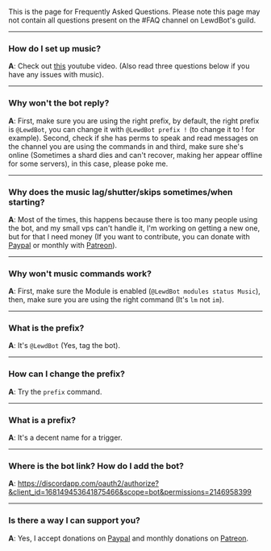 This is the page for Frequently Asked Questions. Please note this page may not contain all questions present on the #FAQ channel on LewdBot's guild.

---
### How do I set up music?
**A**: Check out [this](https://www.youtube.com/watch?v=HgkwzCbG-A4) youtube video. (Also read three questions below if you have any issues with music).

---
### Why won't the bot reply?
**A**: First, make sure you are using the right prefix, by default, the right prefix is `@LewdBot`, you can change it with `@LewdBot prefix !` (to change it to ! for example). Second, check if she has perms to speak and read messages on the channel you are using the commands in and third, make sure she's online (Sometimes a shard dies and can't recover, making her appear offline for some servers), in this case, please poke me.

---
### Why does the music lag/shutter/skips sometimes/when starting?
**A**: Most of the times, this happens because there is too many people using the bot, and my small vps can't handle it, I'm working on getting a new one, but for that I need money (If you want to contribute, you can donate with [Paypal](http://short.notfab.net/donate) or monthly with [Patreon](https://www.patreon.com/Fabricio20)).

---
### Why won't music commands work?
**A**: First, make sure the Module is enabled (`@LewdBot modules status Music`), then, make sure you are using the right command (It's `lm` not `im`).

---
### What is the prefix?
**A**: It's `@LewdBot` (Yes, tag the bot).

---
### How can I change the prefix?
**A**: Try the `prefix` command.

---
### What is a prefix?
**A**: It's a decent name for a trigger.

---
### Where is the bot link? How do I add the bot?
**A**: https://discordapp.com/oauth2/authorize?&client_id=168149453641875466&scope=bot&permissions=2146958399

---
### Is there a way I can support you?
**A**: Yes, I accept donations on [Paypal](http://short.notfab.net/donate) and monthly donations on [Patreon](https://www.patreon.com/Fabricio20).